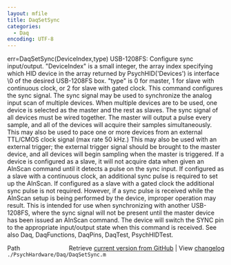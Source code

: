```yaml
---
layout: mfile
title: DaqSetSync
categories:
  - Daq
encoding: UTF-8
---
```


err=DaqSetSync(DeviceIndex,type)
USB-1208FS: Configure sync input/output.
"DeviceIndex" is a small integer, the array index specifying which HID
        device in the array returned by PsychHID('Devices') is interface
        \0 of the desired USB-1208FS box.
"type" is 0 for master, 1 for slave with continuous clock, or 2 for slave
        with gated clock.
This command configures the sync signal.  The sync signal may be used to
synchronize the analog input scan of multiple devices.  When multiple
devices are to be used, one device is selected as the master and the rest
as slaves.  The sync signal of all devices must be wired together.  The
master will output a pulse every sample, and all of the devices will
acquire their samples simultaneously. This may also be used to pace one
or more devices from an external TTL/CMOS clock signal (max rate 50 kHz.)
This may also be used with an external trigger; the external trigger
signal should be brought to the master device, and all devices will begin
sampling when the master is triggered. If a device is configured as a
slave, it will not acquire data when given an AInScan command until it
detects a pulse on the sync input. If configured as a slave with a
continuous clock, an additional sync pulse is required to set up the
AInScan.  If configured as a slave with a gated clock the additional sync
pulse is not required.  However, if a sync pulse is received while the
AInScan setup is being performed by the device, improper operation may
result.  This is intended for use when synchronizing with another USB-1208FS,
where the sync signal will not be present until the master device has
been issued an AInScan command. The device will switch the SYNC pin to
the appropriate input/output state when this command is received.
See also Daq, DaqFunctions, DaqPins, DaqTest, PsychHIDTest.


<div class="code_header" style="text-align:right;">
  <span style="float:left;">Path&nbsp;&nbsp;</span> <span class="counter">Retrieve <a href=
  "https://raw.github.com/Psychtoolbox-3/Psychtoolbox-3/beta/./PsychHardware/Daq/DaqSetSync.m">current version from GitHub</a> | View <a href=
  "https://github.com/Psychtoolbox-3/Psychtoolbox-3/commits/beta/./PsychHardware/Daq/DaqSetSync.m">changelog</a></span>
</div>
<div class="code">
  <code>./PsychHardware/Daq/DaqSetSync.m</code>
</div>
